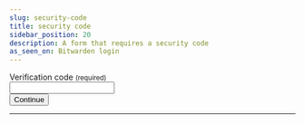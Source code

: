 ```yaml
---
slug: security-code
title: security code
sidebar_position: 20
description: A form that requires a security code
as_seen_on: Bitwarden login
---
```


<div class="container margin-vert--xl">
  <div class="row">
    <div class="card col col--12 padding--md">
      <form
        class="card__body"
        method="POST"
        action="/login"
      >
        <div class="row">
          <div class="col col--12 margin-bottom--md">
            <label class="tw-mb-1 tw-block tw-font-semibold tw-text-main" for="input-3">
              <span>Verification code</span>
              <small> (required)</small>
            </label>
            <br />
            <input
              autocapitalize="none"
              autocomplete="off"
              autocorrect="none"
              id="input-3"
              inputmode="verbatim"
              name="input-3"
              type="password"
              required
            />
          </div>
          <div class="col col--12 margin-bottom--md">
          <button
            type="submit"
            class="col col--4 button button--primary"
          >
            <span>Continue</span>
          </button>
        </div>
      </form>
    </div>
  </div>
</div>
<hr />

